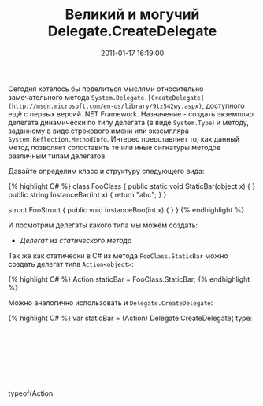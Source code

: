 ﻿---
layout: post
title: "Великий и могучий Delegate.CreateDelegate"
date: 2011-01-17 16:19:00
categories: 2794276146
tags: csharp delegate createdelegate dynamicmethod begininvoke ref valuetype
---
Сегодня хотелось бы поделиться мыслями относительно замечательного метода `System.Delegate.[CreateDelegate](http://msdn.microsoft.com/en-us/library/9tz542wy.aspx)`, доступного ещё с первых версий .NET Framework. Назначение - создать экземпляр делегата динамически по типу делегата (в виде `System.Type`) и методу, заданному в виде строкового имени или экземпляра `System.Reflection.MethodInfo`. Интерес представляет то, как данный метод позволяет сопоставить те или иные сигнатуры методов различным типам делегатов.

Давайте определим класс и структуру следующего вида:

{% highlight C# %}
class FooClass {
    public static void StaticBar(object x) { }
    public string InstanceBar(int x) { return "abc"; }
}

struct FooStruct {
    public void InstanceBoo(int x) { }
}
{% endhighlight %}

И посмотрим делегаты какого типа мы можем создать:

* *Делегат из статического метода*

Так же как статически в C# из метода `FooClass.StaticBar` можно создать делегат типа `Action<object>`:

{% highlight C# %}
Action<object> staticBar = FooClass.StaticBar;
{% endhighlight %}

Можно аналогично использовать и `Delegate.CreateDelegate`:

{% highlight C# %}
var staticBar = (Action<object>)
    Delegate.CreateDelegate(
        type:   typeof(Action<object>),
        method: typeof(FooClass).GetMethod("StaticBar"));
{% endhighlight %}

* *Делегат из метода экземпляра*

Опять же, аналогично статическому поведению C#:

{% highlight C# %}
Func<int, string> instanceBar1 = new FooClass().InstanceBar;
{% endhighlight %}

Можно создавать делегаты из методов уровня экземпляра, указывая через дополнительный параметр `firstArgument` экземпляр объекта, для которого будет вызываться выбранный метод экземпляра:

{% highlight C# %}
var instanceBar = (Func<int, string>)
    Delegate.CreateDelegate(
        type:   typeof(Func<int, string>),
        method: typeof(FooClass).GetMethod("InstanceBar"),
        firstArgument: new FooClass()); /* <== */
{% endhighlight %}

Помимо методов уровня экземпляра классов, поддерживаются и методы экземпляров типов-значений, при этом структура будет подвергнута боксингу:

{% highlight C# %}
var instanceBoo = (Action<int>)
    Delegate.CreateDelegate(
        type:   typeof(Action<int>),
        method: typeof(FooStruct).GetMethod("InstanceBoo"),
        firstArgument: new FooStruct()); /* <== */
{% endhighlight %}

* *Делегат из метода с отличающимся типом параметров*

C# статически поддерживает контравариантность типов параметров при создании экземпляров делегатов из *method group*. Например, возможно подписаться методом с сигнатурой:

{% highlight C# %}
void Foo(object sender, EventArgs e)
{% endhighlight %}

на событие, ожидающее делегат типа:

{% highlight C# %}
void PropertyChangedEventHandler(object sender, PropertyChangedEventArgs e)
{% endhighlight %}

Так как класс `PropertyChangedEventArgs` является наследником класса `EventArgs`. Аналогично допустимо создать такой делегат, так как `string` является наследником `object`:

{% highlight C# %}
Action<string> contravariantParameterType = FooClass.StaticBar;
{% endhighlight %}

`Delegate.CreateDelegate` повторяет статическое поведение C# и тоже поддерживает контравариантность:

{% highlight C# %}
var contravariantParameterType = (Action<string>)
    Delegate.CreateDelegate(
        type:   typeof(Action<string>),
        method: typeof(FooClass).GetMethod("StaticBar"));
{% endhighlight %}

* *Делегат из метода с отличающимся типом возвращаемого значения*

Аналогично C# поддерживает ковариантность типа возвращаемого значения:

{% highlight C# %}
Func<int, object> covariantReturnType = new FooClass().InstanceBar;
{% endhighlight %}

`Delegate.CreateDelegate` не отстаёт:

{% highlight C# %}
var covariantReturnType = (Func<int, object>)
    Delegate.CreateDelegate(
        type:   typeof(Func<int, object /* <== */>),
        method: typeof(FooClass).GetMethod("InstanceBar"),
        firstArgument: new FooClass());
{% endhighlight %}

* *Делегат из метода экземпляра ссылочного типа с открытым первым аргументом*

Тут всё становится интереснее, так как C# не позволяет создавать такие делегаты статически. Дело в том, что если не указывать экземпляр через параметр `firstArgument` и подобрать тип делегата таковым, чтобы первый аргумент делегата был ссылочного типа, определяющего данный метод, то можно создать экземпляр делегата так, как если бы метод экземпляра был статическим:

{% highlight C# %}
var instanceBarAsStatic =(Func<FooClass, int, string>)
    Delegate.CreateDelegate(
        type:   typeof(Func<FooClass /* <== */, int, string>),
        method: typeof(FooClass).GetMethod("InstanceBar"));
{% endhighlight %}

А затем вызывать делегат для различных экземпляров:

{% highlight C# %}
var foo1 = new FooClass();
var foo2 = new FooClass();

instanceBarAsStatic(foo1, 1);
instanceBarAsStatic(foo2, 2);
instanceBarAsStatic(null, 3); // NRE?
{% endhighlight %}

Но тут надо быть очень осторожным, так как в случае третьего вызова проверка экземпляра (`this`) на `null` перестаёт действовать:

![](http://media.tumblr.com/tumblr_lf6255kQ8x1qdrm28.png)

Будьте аккуратны ;)

* *Делегат из статического метода с закрытым (фиксированным) первым аргументом ссылочного типа*

Теперь провернём предыдущий трюк наоборот: укажем `firstArgument` в случае создания делегата из статического метода и уберём из типа делегата первый аргумент:

{% highlight C# %}
var staticBarWithFixedArg = (Action)
    Delegate.CreateDelegate(
        type:   typeof(Action),
        method: typeof(FooClass).GetMethod("StaticBar"),
        firstArgument: new object()); /* <== */
{% endhighlight %}

Теперь экземпляр `new object()` “запомнится” внутри экземпляра делегата и будет автоматически подставляться как первый аргумент при каждом вызове. Для того, чтобы создать такой делегат, первый аргумент *обязан* быть ссылочного типа. Фактически мы получили каррирование первого аргумента метода.

* *Делегат из метода экземпляра типа-значения с открытым первым аргументом*

Возможность создавать делегаты такого типа я обнаружил совсем недавно, просто размышляя об устройстве методов уровня экземпляра, определённых для структур C#. На самом деле практически во всех методах экземпляров `this` представляет собой обычный `ref`-параметр (или `out`-параметр в конструкторах структур), которому ещё и можно присваивать! Раз `this` - это `ref`-параметр, то логично было попробовать создать тип делегата соответствующей сигнатуры (все типы `Action`- и `Func`-делегатов не предполагают наличие `ref`-/`out`-параметров):

{% highlight C# %}
delegate void FooStructBooRef(ref FooStruct foo, int x);
{% endhighlight %}

И попробовать создать делегат, не указывая параметр `firstArgument`:

{% highlight C# %}
var instanceBooAsStaticWithRef = (FooStructBooRef)
    Delegate.CreateDelegate(
        type:   typeof(FooStructBooRef /* <== */),
        method: typeof(FooStruct).GetMethod("InstanceBoo"));
{% endhighlight %}

Оказалось, что это работает и можно без проблем подменять структуру при вызове:

{% highlight C# %}
var foo1 = new FooStruct();
var foo2 = new FooStruct();

instanceBooAsStaticWithRef(ref foo1, 1);
instanceBooAsStaticWithRef(ref foo2, 2);
{% endhighlight %}

Из нюансов тут следует отметить то, что можно создать и тип делегата с первым `out`-параметром (для рантайма не существует различия между `ref`- и `out`-параметрами кроме атрибута, который фактически использует только компилятор C#), но нельзя создать такие делегаты из виртуальных методов `GetHashCode`, `Equals` и `ToString`, унаследованных от `System.Object`, так как вызов данных методов всегда требуют боксинга типов-значений.

*Бонус*

Хочется описать один workaround, раз пост посвящён делегатам, то пусть будет здесь. Однажды я столкнулся со следующей проблемой:

{% highlight C# %}
Expression<Func<string>> expr = () => "abc";
Func<string> func = expr.Compile();

// ArgumentException:
// The object must be a runtime Reflection object.
func.BeginInvoke(
    a => Console.WriteLine(func.EndInvoke(a)),
    null);
{% endhighlight %}

Оказывается среда выполнения не поддерживает методы `BeginInvoke`/`EndInvoke` делегатов, созданных с помощью класса `System.Reflection.Emit.DynamicMethod` (который используют Expression Trees в .NET).

Исправить достаточно легко, надо лишь обернуть `DynamicMethod-`делегат в другой делегат из обычного метода и вызывать у него `BeginInvoke`, но мне не были заранее известны сигнатуры делегатов и это было затруднительно. Я решил проблему очень просто - создал делегат прямо из метода `Invoke` экземпляра другого делегата:

{% highlight C# %}
Expression<Func<string>> expr = () => "abc";
Func<string> func = expr.Compile();

func = (Func<string>)
    Delegate.CreateDelegate(
        type:   typeof(Func<string>),
        method: typeof(Func<string>).GetMethod("Invoke"),
        firstArgument: func);

func.BeginInvoke( // OK now
    a => Console.WriteLine(func.EndInvoke(a)),
    null);
{% endhighlight %}

Быть может кому-нибудь это пригодится ;)